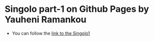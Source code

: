 # Singolo part-1 on Github Pages by Yauheni Ramankou
* You can follow the [link to the Singolo1](https://mrchester.github.com/singolo/index.html)